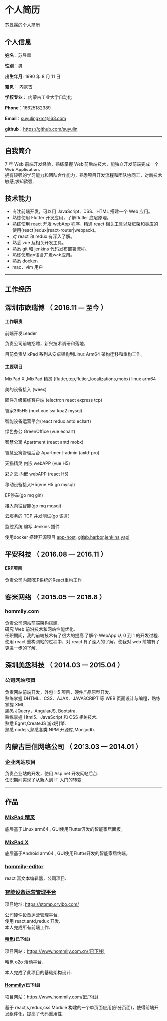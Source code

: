 # 个人简历

苏昱霖的个人简历

## 个人信息

**姓名**：苏昱霖

**性别**：男

**出生年月**: 1990 年 8 月 11 日

**籍贯**： 内蒙古

**学校专业**： 内蒙古工业大学自动化 

**Phone**：16625182389

**Email**：suyulingxm@163.com

**github**：https://github.com/suyulin

---

## 自我简介

7 年 Web 前端开发经验，熟练掌握 Web 前后端技术，能独立开发前端完成一个 Web Application.  
拥有较强的学习能力和团队合作能力，熟悉项目开发流程和团队协同工，对新技术敏感,求知欲强.

## 技术能力

* 专注前端开发，可以用 JavaScript、CSS、HTML 搭建一个 Web 应用。
* 熟练使用 Flutter 开发应用，了解flutter 底层原理。
* 熟练使用 react 开发 webApp 程序，精通 react 相关工具以及框架和类库的使用(react|redux|react-router|webpack)。
* 对 react 和 redux 有深入了解。
* 熟悉 vue 及相关开发工具。
* 熟悉 git 和 jenkins 代码发布部署流程。
* 熟练使用go语言开发web应用。
* 熟悉 docker。
* mac，vim 用户

---

## 工作经历

## 深圳市欧瑞博 （ 2016.11 — 至今 ）

#### 工作职责

前端开发Leader

负责公司前端招聘，新兴技术调研和落地。

目前负责MixPad 系列从安卓架构到Linux Arm64 架构迁移和重构工作。

#### 主要项目

MixPad X ,MixPad 精灵 (flutter,tcp,flutter_localizations,mobx) linux arm64

美的设备接入 (weex)

固件升级离线客户端 (electron react express tcp)

智家365H5 (nuxt vue ssr koa2 mysql)

智能设备运营平台(react redux antd echart)  

绿色办公 GreenOffice (vue echart)  

智慧公寓 Apartment (react antd mobx)  

智慧公寓管理后台 Apartment-admin (antd-pro)  

天猫精灵 内嵌 webAPP (vue H5)  

彩之云 内嵌 webAPP (react H5)  

移动设备接入H5(vue H5 go mysql)

EP停车(go mq gin)

接入向往智能(go mq mqsql)

云服务的 TCP 并发测试(go 语言)  

监控系统 编写 Jenkins 插件

使用docker 搭建开源项目 [app-host](https://github.com/pluosi/app-host), [gitlab](https://about.gitlab.com),[harbor](https://github.com/goharbor/harbor),[jenkins](https://github.com/jenkinsci/jenkins),[yapi](https://github.com/YMFE/yapi)

 

## 平安科技 （ 2016.08 — 2016.11 ）

####  ERP项目 

负责公司内部REP系统的React重构工作

## 客米网络 （ 2015.05 — 2016.8 ）

### hommily.com

负责公司网站前端架构搭建.  
研究 Web 前沿技术和网站性能优化.  
任职期间，我的前端技术有了很大的提高,了解个 WepApp 从 0 到 1 的开发过程.  
使用 react 重构网站的过程中，对 react 有了深入的了解，使我对 web 前端有了更进一步的了解.

## 深圳美丞科技 （ 2014.03 — 2015.04 ）

### 公司网站项目

负责网站前端开发，外包 H5 项目，硬件产品原型开发.  
熟练掌握 DHTML、CSS、AJAX、JAVASCRIPT 等 WEB 页面设计与编程，熟练掌握 XML.  
熟悉 JQuery，AngularJS, Bootstra.  
熟练掌握 Html5、JavaScript 和 CSS 相关技术.  
熟悉 Egret,CreateJS 游戏引擎.  
熟悉 nodejs,熟悉各类 NPM 开源库,Mongodb.

## 内蒙古巨信网络公司 （ 2013.03 — 2014.01 ）

### 企业网站项目

负责企业站的开发，使用 Asp.net 开发网站后台.  
任职期间实现了从新人到 IT 入门的转变.

---

## 作品

### [MixPad 精灵](https://detail.tmall.com/item.htm?spm=a230r.1.14.37.5adf3c89lQWJaj&id=645446160075&ns=1&abbucket=1)

底层基于Linux arm64 , GUI使用Flutter开发的智能家居面板。 

### [MixPad X](https://www.orvibo.com/cn/product/mixpad_x.html)

底层基于Android arm64 , GUI使用Flutter开发的智能家居终端。 

### [hommily-editor](https://github.com/suyulin/Hommily-Editor)

react 富文本编辑器，公司项目.

### [智能设备运营管理平台](https://stomp.orvibo.com/)

项目地址: https://stomp.orvibo.com/

公司硬件设备运营管理平台.  
使用 react,antd,redux 开发.  
本人完成所有前端工作.

#### [哈觅](https://www.hommily.com.cn/)(已下线)

项目网站：https://www.hommily.com.cn/(已下线)

哈觅 o2o 活动平台.

本人完成了此项目的基础架构设计.

#### [Hommily](https://www.hommily.com/)(已下线)

项目网站：https://www.hommily.com/(已下线)

基于 reactjs,redux,css Module 构建的一个单页面应用(部分页面)，使得前端开发组件化，提高了代码重用性.
